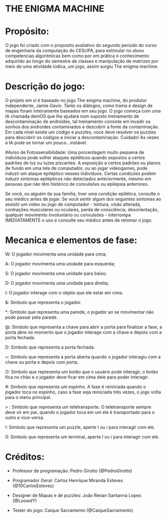 # THE ENIGMA MACHINE

# Propósito:

O jogo foi criado com o proposito avaliativo do segundo periodo do curso de engenharia da computação do CESUPA, para estimular no aluno competencias algoritmicas bem como por em prática o conhecimento adquirido ao longo do semestre de classes e manipulação de matrizes por meio de uma atividade lúdica, um jogo, assim surgiu The enigma machine.


# Descrição do jogo:

O projeto em si é baseado no jogo The enigma machine, do produtor independente, Jamie Gavin. Tanto os diálogos, como trama e design de mapas foram inteiramente baseados em seu jogo. O jogo começa com uma IA chamada demOS que lhe ajudará num suposto treinamento de descontaminação de androides, tal treinamento consiste em invadir os sonhos dos androides contaminados e descobrir a fonte da contaminação. Em cada nível existe um código e puzzles, voce deve resolver os puzzles para descobrir os códigos e iniciar a descontaminação. Cuidado! As vezes a IA pode se tornar um pouco...instável. 

#Aviso de Fotossensibilidade:
Uma porcentagem muito pequena de indivíduos pode sofrer ataques epiléticos quando expostos a certos padrões de luz ou luzes piscantes. A exposição a certos padrões ou planos de fundo em uma tela de computador, ou ao jogar videogames, pode induzir um ataque epiléptico nesses indivíduos. Certas condições podem induzir sintomas epilépticos não detectados anteriormente, mesmo em pessoas que não têm histórico de convulsões ou epilepsia anteriores.

Se você, ou alguém da sua família, tiver uma condição epilética, consulte o seu médico antes de jogar. Se você sentir algum dos seguintes sintomas ao assistir um vídeo ou jogo de computador - tontura, visão alterada, contrações musculares ou oculares, perda de consciência, desorientação, qualquer movimento involuntário ou convulsões - interrompa IMEDIATAMENTE o uso e consulte seu médico antes de retomar o jogo.

# Mecanica e elementos de fase:

W: O jogador movimenta uma unidade para cima;

A: O jogador movimenta uma unidade para esquerda;

S: O jogador movimenta uma unidade para baixo;

D: O jogador movimenta uma unidade para direita;

I: O jogador interage com o objeto que ele estar em cima.

&: Simbolo que representa o jogador.

*: Simbolo que representa uma parede, o jogador ao se movimentar não pode passar pela parede.

@: Simbolo que representa a chave para abrir a porta para finalizar a fase, a porta abre no momento que o jogador interage com a chave e depois com a porta fechada.

D: Simbolo que representa a porta fechada.

=: Simbolo que representa a porta aberta quando o jogador interagiu com a chave ou porta e depois com porta.

O: Simbolo que representa um botão que o usuário pode interagir, o botão fica no chão e o jogador deve ficar em cima dele para poder interagir.

#: Simbolo que representa um espinho. A fase é reiniciada quando o jogador toca no espinho, caso a fase seja reiniciada três vezes, o jogo volta para o menu principal.

\> : Simbolo que representa um teletransporte. O teletransporte sempre deve vir em par, quando o jogador toca em um ele é transportado para o outro e vice-versa.

!: Simbolo que representa um puzzle, aperte I ou i para interagir com ele.

0: Simbolo que representa um terminal, aperte I ou i para interagir com ele.

# Créditos:

* Professor de programação: Pedro Girotto (@PedroGirotto)

* Programador Geral: Carlos Henrique Miranda Esteves (@10CarlosEsteves)

* Designer de Mapas e de puzzles: João Renan Santanna Lopes (@LoowdY)

* Tester do jogo: Caique Sacramento (@CaiqueSacramento)
